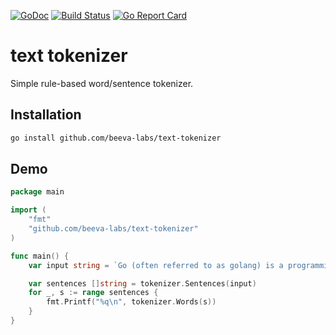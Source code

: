 [![GoDoc](https://godoc.org/github.com/beeva-labs/text-tokenizer?status.svg)](https://godoc.org/github.com/beeva-labs/text-tokenizer)
[![Build Status](https://travis-ci.org/beeva-labs/text-tokenizer.svg?branch=master)](https://travis-ci.org/beeva-labs/text-tokenizer)
[![Go Report Card](https://goreportcard.com/badge/github.com/beeva-labs/text-tokenizer)](https://goreportcard.com/report/github.com/beeva-labs/text-tokenizer)

# text tokenizer
Simple rule-based word/sentence tokenizer.

## Installation
```bash
go install github.com/beeva-labs/text-tokenizer
```

## Demo
````go
package main

import (
	"fmt"
	"github.com/beeva-labs/text-tokenizer"
)

func main() {
	var input string = `Go (often referred to as golang) is a programming language created at Google[12] in 2.009 by Robert Griesemer, Rob Pike, and Ken Thompson[10]. It is a compiled, statically typed language in the tradition of Algol and C, with garbage collection, limited structural typing[3], memory safety features and CSP-style concurrent programming features added.`

	var sentences []string = tokenizer.Sentences(input)
	for _, s := range sentences {
		fmt.Printf("%q\n", tokenizer.Words(s))
	}
}
````